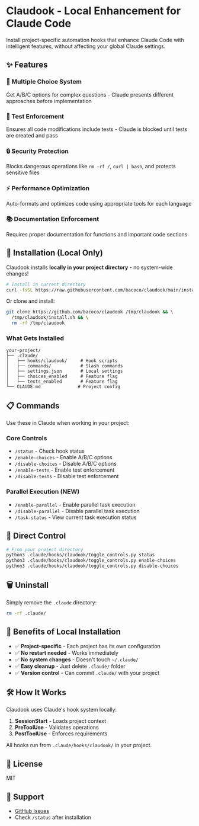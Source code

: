 # Claudook - Local Enhancement for Claude Code

Install project-specific automation hooks that enhance Claude Code with intelligent features, without affecting your global Claude settings.

## ✨ Features

### 🎯 Multiple Choice System
Get A/B/C options for complex questions - Claude presents different approaches before implementation

### 🧪 Test Enforcement
Ensures all code modifications include tests - Claude is blocked until tests are created and pass

### 🔒 Security Protection
Blocks dangerous operations like `rm -rf /`, `curl | bash`, and protects sensitive files

### ⚡ Performance Optimization
Auto-formats and optimizes code using appropriate tools for each language

### 📚 Documentation Enforcement
Requires proper documentation for functions and important code sections

## 🚀 Installation (Local Only)

Claudook installs **locally in your project directory** - no system-wide changes!

```bash
# Install in current directory
curl -fsSL https://raw.githubusercontent.com/bacoco/claudook/main/install.sh | bash
```

Or clone and install:
```bash
git clone https://github.com/bacoco/claudook /tmp/claudook && \
  /tmp/claudook/install.sh && \
  rm -rf /tmp/claudook
```

### What Gets Installed

```
your-project/
├── .claude/
│   ├── hooks/claudook/     # Hook scripts
│   ├── commands/           # Slash commands
│   ├── settings.json       # Local settings
│   ├── choices_enabled     # Feature flag
│   └── tests_enabled       # Feature flag
└── CLAUDE.md              # Project config
```

## 📋 Commands

Use these in Claude when working in your project:

### Core Controls
- `/status` - Check hook status
- `/enable-choices` - Enable A/B/C options
- `/disable-choices` - Disable A/B/C options
- `/enable-tests` - Enable test enforcement
- `/disable-tests` - Disable test enforcement

### Parallel Execution (NEW)
- `/enable-parallel` - Enable parallel task execution
- `/disable-parallel` - Disable parallel task execution
- `/task-status` - View current task execution status

## 🔧 Direct Control

```bash
# From your project directory
python3 .claude/hooks/claudook/toggle_controls.py status
python3 .claude/hooks/claudook/toggle_controls.py enable-choices
python3 .claude/hooks/claudook/toggle_controls.py disable-choices
```

## 🗑️ Uninstall

Simply remove the `.claude` directory:
```bash
rm -rf .claude/
```

## 📝 Benefits of Local Installation

- ✅ **Project-specific** - Each project has its own configuration
- ✅ **No restart needed** - Works immediately
- ✅ **No system changes** - Doesn't touch `~/.claude/`
- ✅ **Easy cleanup** - Just delete `.claude/` folder
- ✅ **Version control** - Can commit `.claude/` with your project

## 🛠️ How It Works

Claudook uses Claude's hook system locally:
1. **SessionStart** - Loads project context
2. **PreToolUse** - Validates operations
3. **PostToolUse** - Enforces requirements

All hooks run from `.claude/hooks/claudook/` in your project.

## 📄 License

MIT

## 🌟 Support

- [GitHub Issues](https://github.com/bacoco/claudook/issues)
- Check `/status` after installation